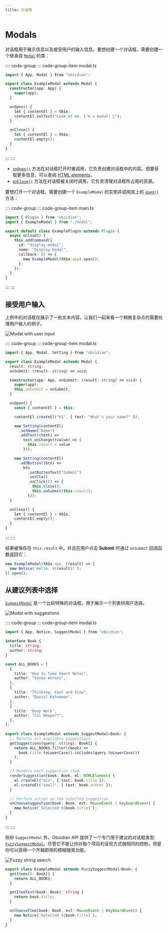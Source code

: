 ```yaml
---
title: 对话框
---
```


# Modals

对话框用于展示信息以及接受用户的输入信息。要想创建一个对话框，需要创建一个继承自 [`Modal`](../api/classes/Modal.md) 的类：

:::: code-group
::: code-group-item modal.ts
```ts
import { App, Modal } from "obsidian";

export class ExampleModal extends Modal {
  constructor(app: App) {
    super(app);
  }

  onOpen() {
    let { contentEl } = this;
    contentEl.setText("Look at me, I'm a modal! 👀");
  }

  onClose() {
    let { contentEl } = this;
    contentEl.empty();
  }
}
```
:::
::::

- [`onOpen()`](../api/classes/Modal.md#onopen) 方法在对话框打开时被调用，它负责创建对话框中的内容。想要获取更多信息，可以查阅 [HTML elements](html-elements.md)。
- [`onClose()`](../api/classes/Modal.md#onclose) 方法在对话框被关闭时调用，它负责清理对话框所占用的资源。

要想打开一个对话框，需要创建一个 `ExampleModal` 的实例并调用其上的 [`open()`](../api/classes/Modal.md#open) 方法：

:::: code-group
::: code-group-item main.ts
```ts
import { Plugin } from "obsidian";
import { ExampleModal } from "./modal";

export default class ExamplePlugin extends Plugin {
  async onload() {
    this.addCommand({
      id: "display-modal",
      name: "Display modal",
      callback: () => {
        new ExampleModal(this.app).open();
      },
    });
  }
}
```
:::
::::

## 接受用户输入

上例中的对话框仅展示了一些文本内容。让我们一起来看一个稍微复杂点的需要处理用户输入的例子。

![Modal with user input](/images/modal-input.png)

:::: code-group
::: code-group-item modal.ts
```ts {21,30-31}
import { App, Modal, Setting } from "obsidian";

export class ExampleModal extends Modal {
  result: string;
  onSubmit: (result: string) => void;

  constructor(app: App, onSubmit: (result: string) => void) {
    super(app);
    this.onSubmit = onSubmit;
  }

  onOpen() {
    const { contentEl } = this;

    contentEl.createEl("h1", { text: "What's your name?" });

    new Setting(contentEl)
      .setName("Name")
      .addText((text) =>
        text.onChange((value) => {
          this.result = value
        }));

    new Setting(contentEl)
      .addButton((btn) =>
        btn
          .setButtonText("Submit")
          .setCta()
          .onClick(() => {
            this.close();
            this.onSubmit(this.result);
          }));
  }

  onClose() {
    let { contentEl } = this;
    contentEl.empty();
  }
}
```
:::
::::

结果被保存在 `this.result` 中，并且在用户点击 **Submit** 时通过 `onSubmit` 回调函数返回它：

```ts
new ExampleModal(this.app, (result) => {
  new Notice(`Hello, ${result}!`);
}).open();
```

## 从建议列表中选择

[`SuggestModal`](../api/classes/SuggestModal.md) 是一个比较特殊的对话框，用于展示一个列表供用户选择。

![Modal with suggestions](/images/suggest-modal.gif)

:::: code-group
::: code-group-item modal.ts
```ts
import { App, Notice, SuggestModal } from "obsidian";

interface Book {
  title: string;
  author: string;
}

const ALL_BOOKS = [
  {
    title: "How to Take Smart Notes",
    author: "Sönke Ahrens",
  },
  {
    title: "Thinking, Fast and Slow",
    author: "Daniel Kahneman",
  },
  {
    title: "Deep Work",
    author: "Cal Newport",
  },
];

export class ExampleModal extends SuggestModal<Book> {
  // Returns all available suggestions.
  getSuggestions(query: string): Book[] {
    return ALL_BOOKS.filter((book) =>
      book.title.toLowerCase().includes(query.toLowerCase())
    );
  }

  // Renders each suggestion item.
  renderSuggestion(book: Book, el: HTMLElement) {
    el.createEl("div", { text: book.title });
    el.createEl("small", { text: book.author });
  }

  // Perform action on the selected suggestion.
  onChooseSuggestion(book: Book, evt: MouseEvent | KeyboardEvent) {
    new Notice(`Selected ${book.title}`);
  }
}
```
:::
::::

除却 `SuggestModal` 外，Obsidian API 提供了一个专门用于建议的对话框类型: [`FuzzySuggestModal`](../api/classes/FuzzySuggestModal.md)。尽管它不能让你对每个项目的呈现方式做相同的控制，但是你可以获得一个开箱即用的模糊搜索功能。

![Fuzzy string search](/images/fuzzy-suggestion-modal.png)

```ts
export class ExampleModal extends FuzzySuggestModal<Book> {
  getItems(): Book[] {
    return ALL_BOOKS;
  }

  getItemText(book: Book): string {
    return book.title;
  }

  onChooseItem(book: Book, evt: MouseEvent | KeyboardEvent) {
    new Notice(`Selected ${book.title}`);
  }
}
```
